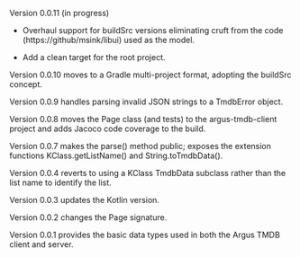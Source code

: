 Version 0.0.11 (in progress)

+ Overhaul support for buildSrc versions eliminating cruft from the code (https://github/msink/libui) used as the model.

+ Add a clean target for the root project.

Version 0.0.10 moves to a Gradle multi-project format, adopting the buildSrc concept.

Version 0.0.9 handles parsing invalid JSON strings to a TmdbError object.

Version 0.0.8 moves the Page class (and tests) to the argus-tmdb-client project and adds Jacoco code coverage to the build.

Version 0.0.7 makes the parse() method public; exposes the extension functions KClass.getListName() and String.toTmdbData().

Version 0.0.4 reverts to using a KClass TmdbData subclass rather than the list name to identify the list.

Version 0.0.3 updates the Kotlin version.

Version 0.0.2 changes the Page signature.

Version 0.0.1 provides the basic data types used in both the Argus TMDB client and server.
